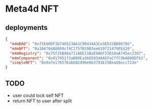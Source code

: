 # Meta4d NFT

## deployments

```json
{
  "m4mDAO": "0xf5E60DF3b748523A61C90434A3Ce3ED31BB0070d",
  "m4mNFT": "0x3A6766A8089cf4C1757B39B3ee619f21479EEd20",
  "m4mRegistry": "0x75f35B48a711A6E11BaE9AbF25D10aA745ec2307",
  "m4mComponent": "0x017951f3aB08Ea366583dAA5FaCffC9bA08DEFb1",
  "simpleNFT": "0x9a7e176576abb82496e6b3791E15Bea08ecc723e"
}
```

## TODO

- user could lock self NFT
- return NFT to user after split